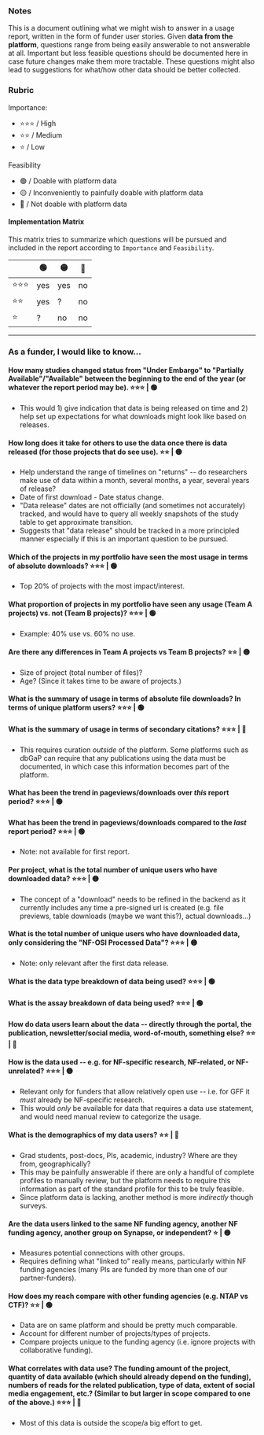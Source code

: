 ### Notes

This is a document outlining what we might wish to answer in a usage report, written in the form of funder user stories.
Given **data from the platform**, questions range from being easily answerable to not answerable at all.
Important but less feasible questions should be documented here in case future changes make them more tractable. 
These questions might also lead to suggestions for what/how other data should be better collected. 

### Rubric
Importance:
- ⭐⭐⭐ / High 
- ⭐⭐ / Medium
- ⭐ / Low

Feasibility
- 🟢 / Doable with platform data
- 🟡 / Inconveniently to painfully doable with platform data
- 🔴 / Not doable with platform data

#### Implementation Matrix
This matrix tries to summarize which questions will be pursued and included in the report according to `Importance` and `Feasibility`.

|       | 🟢  | 🟡  | 🔴 |
| ------| --  | -- | -- |
| ⭐⭐⭐ | yes | yes | no  |
| ⭐⭐   | yes |  ?  | no  |
| ⭐     | ?  | no  | no  |

---

### As a funder, I would like to know...

#### How many studies changed status from "Under Embargo" to "Partially Available"/"Available" between the beginning to the end of the year (or whatever the report period may be). ⭐⭐⭐ | 🟢 
- This would 1) give indication that data is being released on time and 2) help set up expectations for what downloads might look like based on releases.

#### How long does it take for others to use the data once there is data released (for those projects that do see use). ⭐⭐ | 🟡  
- Help understand the range of timelines on "returns" -- do researchers make use of data within a month, several months, a year, several years of release? 
- Date of first download - Date status change.
- "Data release" dates are not officially (and sometimes not accurately) tracked, and would have to query all weekly snapshots of the study table to get approximate transition. 
- Suggests that "data release" should be tracked in a more principled manner especially if this is an important question to be pursued. 

#### Which of the projects in my portfolio have seen the most usage in terms of absolute downloads? ⭐⭐⭐ | 🟢 
- Top 20% of projects with the most impact/interest.

#### What proportion of projects in my portfolio have seen any usage (Team A projects) vs. not (Team B projects)? ⭐⭐⭐ | 🟢 
- Example: 40% use vs. 60% no use.

#### Are there any differences in Team A projects vs Team B projects? ⭐⭐ | 🟡 
- Size of project (total number of files)?
- Age? (Since it takes time to be aware of projects.)

#### What is the summary of usage in terms of absolute file downloads? In terms of unique platform users? ⭐⭐⭐ | 🟢

#### What is the summary of usage in terms of secondary citations? ⭐⭐⭐ | 🔴 
- This requires curation *outside* of the platform. Some platforms such as dbGaP can require that any publications using the data must be documented, in which case this information becomes part of the platform.

#### What has been the trend in pageviews/downloads over *this* report period? ⭐⭐⭐ | 🟢

#### What has been the trend in pageviews/downloads compared to the *last* report period? ⭐⭐⭐ | 🟢
- Note: not available for first report.

#### Per project, what is the total number of unique users who have downloaded data? ⭐⭐⭐ | 🟡
- The concept of a "download" needs to be refined in the backend as it currently includes any time a pre-signed url is created (e.g. file previews, table downloads (maybe we want this?), actual downloads...)

#### What is the total number of unique users who have downloaded data, only considering the "NF-OSI Processed Data"? ⭐⭐⭐ | 🟡
- Note: only relevant after the first data release.

#### What is the data type breakdown of data being used? ⭐⭐⭐ | 🟢

#### What is the assay breakdown of data being used? ⭐⭐⭐ | 🟢

#### How do data users learn about the data -- directly through the portal, the publication, newsletter/social media, word-of-mouth, something else? ⭐⭐ | 🔴 

#### How is the data used -- e.g. for NF-specific research, NF-related, or NF-unrelated? ⭐⭐⭐ | 🟡
- Relevant only for funders that allow relatively open use -- i.e. for GFF it *must* already be NF-specific research.
- This would *only* be available for data that requires a data use statement, and would need manual review to categorize the usage.

#### What is the demographics of my data users? ⭐⭐ | 🔴
- Grad students, post-docs, PIs, academic, industry? Where are they from, geographically?
- This may be painfully answerable if there are only a handful of complete profiles to manually review, but the platform needs to require this information as part of the standard profile for this to be truly feasible.
- Since platform data is lacking, another method is more _indirectly_ though surveys. 

#### Are the data users linked to the same NF funding agency, another NF funding agency, another group on Synapse, or independent? ⭐ | 🟡
- Measures potential connections with other groups.  
- Requires defining what "linked to" really means, particularly within NF funding agencies (many PIs are funded by more than one of our partner-funders). 

#### How does my reach compare with other funding agencies (e.g. NTAP  vs CTF)? ⭐⭐ | 🟢
- Data are on same platform and should be pretty much comparable.
- Account for different number of projects/types of projects. 
- Compare projects unique to the funding agency (i.e. ignore projects with collaborative funding).

#### What correlates with data use? The funding amount of the project, quantity of data available (which should already depend on the funding), numbers of reads for the related publication, type of data, extent of social media engagement, etc.? (Similar to but larger in scope compared to one of the above.) ⭐⭐⭐ | 🔴
- Most of this data is outside the scope/a big effort to get.



